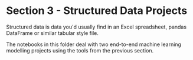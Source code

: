 # Section 3 - Structured Data Projects

Structured data is data you'd usually find in an Excel spreadsheet, pandas DataFrame or similar tabular style file.

The notebooks in this folder deal with two end-to-end machine learning modelling projects using the tools from the previous section.


